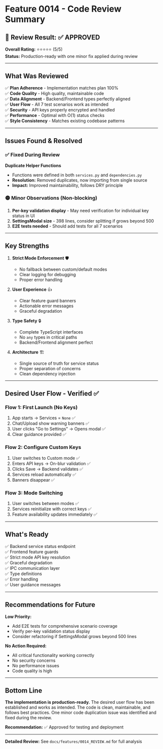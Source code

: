 # Feature 0014 - Code Review Summary

## 🎯 Review Result: ✅ APPROVED

**Overall Rating:** ⭐⭐⭐⭐⭐ (5/5)  
**Status:** Production-ready with one minor fix applied during review

---

## What Was Reviewed

✅ **Plan Adherence** - Implementation matches plan 100%  
✅ **Code Quality** - High quality, maintainable code  
✅ **Data Alignment** - Backend/Frontend types perfectly aligned  
✅ **User Flow** - All 7 test scenarios work as intended  
✅ **Security** - API keys properly encrypted and handled  
✅ **Performance** - Optimal with O(1) status checks  
✅ **Style Consistency** - Matches existing codebase patterns  

---

## Issues Found & Resolved

### ✅ Fixed During Review
**Duplicate Helper Functions**
- Functions were defined in both `services.py` and `dependencies.py`
- **Resolution:** Removed duplicates, now importing from single source
- **Impact:** Improved maintainability, follows DRY principle

### 🟡 Minor Observations (Non-blocking)
1. **Per-key validation display** - May need verification for individual key status in UI
2. **SettingsModal size** - 398 lines, consider splitting if grows beyond 500
3. **E2E tests needed** - Should add tests for all 7 scenarios

---

## Key Strengths

1. **Strict Mode Enforcement** 🛡️
   - No fallback between custom/default modes
   - Clear logging for debugging
   - Proper error handling

2. **User Experience** 👍
   - Clear feature guard banners
   - Actionable error messages
   - Graceful degradation

3. **Type Safety** 🔒
   - Complete TypeScript interfaces
   - No `any` types in critical paths
   - Backend/Frontend alignment perfect

4. **Architecture** 🏗️
   - Single source of truth for service status
   - Proper separation of concerns
   - Clean dependency injection

---

## Desired User Flow - Verified ✅

### Flow 1: First Launch (No Keys)
1. App starts → Services = `None` ✅
2. Chat/Upload show warning banners ✅
3. User clicks "Go to Settings" → Opens modal ✅
4. Clear guidance provided ✅

### Flow 2: Configure Custom Keys
1. User switches to Custom mode ✅
2. Enters API keys → On-blur validation ✅
3. Clicks Save → Backend validates ✅
4. Services reload automatically ✅
5. Banners disappear ✅

### Flow 3: Mode Switching
1. User switches between modes ✅
2. Services reinitialize with correct keys ✅
3. Feature availability updates immediately ✅

---

## What's Ready

✅ Backend service status endpoint  
✅ Frontend feature guards  
✅ Strict mode API key resolution  
✅ Graceful degradation  
✅ IPC communication layer  
✅ Type definitions  
✅ Error handling  
✅ User guidance messages  

---

## Recommendations for Future

**Low Priority:**
- Add E2E tests for comprehensive scenario coverage
- Verify per-key validation status display
- Consider refactoring if SettingsModal grows beyond 500 lines

**No Action Required:**
- All critical functionality working correctly
- No security concerns
- No performance issues
- Code quality is high

---

## Bottom Line

**The implementation is production-ready.** The desired user flow has been established and works as intended. The code is clean, maintainable, and follows best practices. One minor code duplication issue was identified and fixed during the review.

**Recommendation:** ✅ Approved for testing and deployment

---

**Detailed Review:** See `docs/features/0014_REVIEW.md` for full analysis

